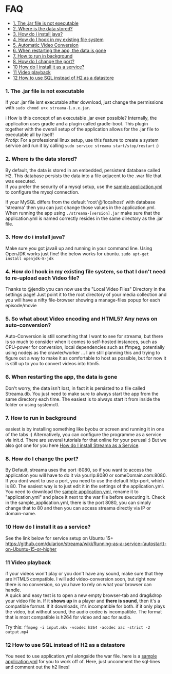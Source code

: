 # FAQ
- [1. The .jar file is not executable](#1-the-jar-file-is-not-executable)
- [2. Where is the data stored?](#2-where-is-the-data-stored)
- [3. How do i install java?](#3-how-do-i-install-java)
- [4. How do I hook in my existing file system](#4-how-do-i-hook-in-my-existing-file-system-so-that-i-dont-need-to-re-upload-each-video-file)
- [5. Automatic Video Conversion](#5-so-what-about-video-encoding-and-html5-any-news-on-auto-conversion)
- [6. When restarting the app, the data is gone](#6-when-restarting-the-app-the-data-is-gone)
- [7. How to run in background](#7-how-to-run-in-background)
- [8. How do I change the port?](#8-how-do-i-change-the-port)
- [10 How do I install it as a service?](#10-how-do-i-install-it-as-a-service)
- [11 Video playback](#11-video-playback)
- [12 How to use SQL instead of H2 as a datastore](#12-how-to-use-sql-instead-of-h2-as-a-datastore)

### 1. The .jar file is not executable
If your .jar file isnt executable after download, just change the permissions with `sudo chmod u+x streama-1.x.x.jar`.  
   
:information_source: How is this concept of an executable .jar even possible? Internally, the application uses gradle and a plugin called gradle-boot. This plugin together with the overall setup of the application allows for the .jar file to executable all by itself!  
*Protip:* For a professional linux setup, use this feature to create a system service and run it by calling `sudo service streama start/stop/restart` :)

### 2. Where is the data stored?
By default, the data is stored in an embedded, persistent database called H2. This database persists the data into a file adjacent to the .war file that was executed.  
If you prefer the security of a mysql setup, use the [sample application.yml](https://github.com/dularion/streama/blob/master/docs/sample_application.yml) to configure the mysql connection. 

If your MySQL differs from the default 'root'@'localhost' with database 'streama' then you can just change those values in the application.yml. When running the app using `./streama-[version].jar` make sure that the application.yml is named correctly resides in the same directory as the .jar file.


### 3. How do i install java?
Make sure you got java8 up and running in your command line. Using OpenJDK works just fine! the below works for ubuntu. `sudo apt-get install openjdk-8-jdk`

### 4. How do I hook in my existing file system, so that I don't need to re-upload each Video file? 
Thanks to @jendib you can now use the "Local Video Files" Directory in the settings page! Just point it to the root directory of your media collection and you will have a nifty file-browser showing a manage-files popup for each episode/movie

### 5. So what about Video encoding and HTML5? Any news on auto-conversion? 
Auto-Conversion is still something that I want to see for streama, but there is so much to consider when it comes to self-hosted instances, such as CPU-power for conversion, local dependencies such as ffmpeg, potentially using nodejs as the crawler/worker ... I am still planning this and trying to figure out a way to make it as comfortable to host as possible, but for now it is still up to you to convert videos into html5.  

### 6. When restarting the app, the data is gone
Don't worry, the data isn't lost, in fact it is persisted to a file called Streama.db. You just need to make sure to always start the app from the same directory each time. The easiest is to always start it from inside the folder or using systemctl. 

### 7. How to run in background
easiest is by installing something like byobu or screen and running it in one of the tabs :) 
Alternatively, you can configure the programme as a service via init.d. There are several tutorials for that online for your perusal :) But we also got one for you here [How do I install Streama as a Service](#10-how-do-i-install-it-as-a-service).


### 8. How do I change the port? 
By Default, streama uses the port :8080, so if you want to access the application you will have to do it via yourIp:8080 or someDomain.com:8080. If you dont want to use a port, you need to use the default http-port, which is 80. The easiest way is to just edit it in the settings of the application.yml. You need to download the [sample application.yml](https://github.com/dularion/streama/blob/master/docs/sample_application.yml), rename it to "application.yml" and place it next to the war file before executing it. Check in the sample_application.yml, there is the port 8080, you can simply change that to 80 and then you can access streama directly via IP or domain-name. 


### 10 How do I install it as a service?
See the link below for service setup on Ubuntu 15+  
https://github.com/dularion/streama/wiki/Running-as-a-service-(autostart)-on-Ubuntu-15-or-higher

### 11 Video playback
if your videos won't play or you don't have any sound, make sure that they are HTML5 compatible. I will add video-conversion soon, but right now there is no conversion, so you have to rely on what your browser can handle.   
A quick and easy test is to open a new empty browser-tab and drag&amp;drop your video file in. If it **shows up** in a player and **there is sound**, then it's a compatible format. If it downloads, it's incompatible for both. if it only plays the video, but without sound, the audio codec is incompatible. The format that is most compatible is h264 for video and aac for audio. 
            
Try this: `ffmpeg -i input.mkv -vcodec h264 -acodec aac -strict -2 output.mp4`

### 12 How to use SQL instead of H2 as a datastore
You need to use application.yml alongside the war file. here is a [sample application.yml](https://github.com/dularion/streama/blob/master/docs/sample_application.yml) for you to work off of. Here, just uncomment the sql-lines and comment out the h2 lines! 
